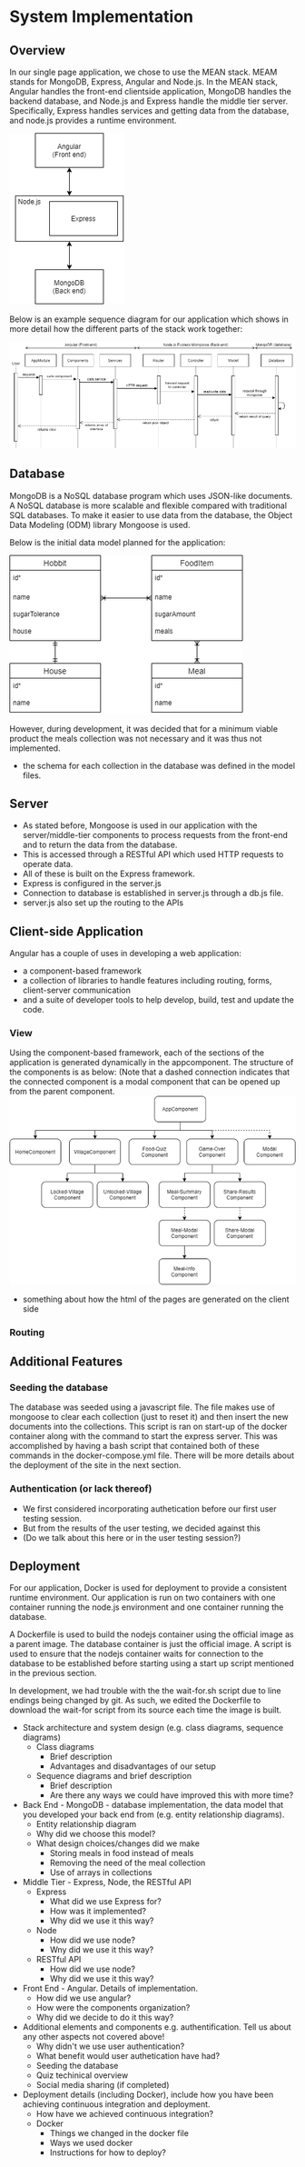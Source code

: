 # System Implementation  

## Overview

In our single page application, we chose to use the MEAN stack. MEAM stands for MongoDB, Express, Angular and Node.js. In the MEAN stack, Angular handles the front-end clientside application, MongoDB handles the backend database, and Node.js and Express handle the middle tier server. Specifically, Express handles services and getting data from the database, and node.js provides a runtime environment. 

![Structure of a MEAN stack](mean-stack.png)

Below is an example sequence diagram for our application which shows in more detail how the different parts of the stack work together:

![Sequence diagram](sequence-diagram.png)

## Database

MongoDB is a NoSQL database program which uses JSON-like documents. A NoSQL database is more scalable and flexible compared with traditional SQL databases. To make it easier to use data from the database, the Object Data Modeling (ODM) library Mongoose is used.

Below is the initial data model planned for the application:

![Entity relationship diagram](er_diagram_sugar_rush_v2.png)

However, during development, it was decided that for a minimum viable product the meals collection was not necessary and it was thus not implemented.

- the schema for each collection in the database was defined in the model files. 

## Server

- As stated before, Mongoose is used in our application with the server/middle-tier components to process requests from the front-end and to return the data from the database. 
- This is accessed through a RESTful API which used HTTP requests to operate data. 
- All of these is built on the Express framework. 
- Express is configured in the server.js
- Connection to database is established in server.js through a db.js file.
- server.js also set up the routing to the APIs

## Client-side Application

Angular has a couple of uses in developing a web application:
- a component-based framework
- a collection of libraries to handle features including routing, forms, client-server communication
- and a suite of developer tools to help develop, build, test and update the code.

### View
Using the component-based framework, each of the sections of the application is generated dynamically in the appcomponent. The structure of the components is as below: 
(Note that a dashed connection indicates that the connected component is a modal component that can be opened up from the parent component.
![component hierachy diagram](Component_diagram.png)
- something about how the html of the pages are generated on the client side

### Routing

## Additional Features
### Seeding the database
The database was seeded using a javascript file. The file makes use of mongoose to clear each collection (just to reset it) and then insert the new documents into the collections. This script is ran on start-up of the docker container along with the command to start the express server. This was accomplished by having a bash script that contained both of these commands in the docker-compose.yml file. There will be more details about the deployment of the site in the next section.

### Authentication (or lack thereof)
- We first considered incorporating authetication before our first user testing session. 
- But from the results of the user testing, we decided against this
- (Do we talk about this here or in the user testing session?)

## Deployment
For our application, Docker is used for deployment to provide a consistent runtime environment. Our application is run on two containers with one container running the node.js environment and one container running the database. 

A Dockerfile is used to build the nodejs container using the official image as a parent image. The database container is just the official image. A script is used to ensure that the nodejs container waits for connection to the database to be established before starting using a start up script mentioned in the previous section. 

In development, we had trouble with the the wait-for.sh script due to line endings being changed by git. As such, we edited the Dockerfile to download the wait-for script from its source each time the image is built.


- Stack architecture and system design (e.g. class diagrams, sequence diagrams)
    - Class diagrams
        - Brief description
        - Advantages and disadvantages of our setup
    - Sequence diagrams and brief description
        - Brief description
        - Are there any ways we could have improved this with more time?
- Back End - MongoDB - database implementation, the data model that you developed your back end from (e.g. entity relationship diagrams).
    - Entity relationship diagram
    - Why did we choose this model?
    - What design choices/changes did we make
        - Storing meals in food instead of meals
        - Removing the need of the meal collection
        - Use of arrays in collections  
- Middle Tier - Express, Node, the RESTful API
    - Express
        - What did we use Express for?
        - How was it implemented?
        - Why did we use it this way?
    - Node
        - How did we use node?
        - Wny did we use it this way?
    - RESTful API
        - How did we use node?
        - Why did we use it this way?
- Front End - Angular. Details of implementation.
    - How did we use angular?
    - How were the components organization?
    - Why did we decide to do it this way?
- Additional elements and components e.g. authentification. Tell us about any other aspects not covered above!
    - Why didn't we use user authentication?
    - What benefit would user authetication have had?
    - Seeding the database
    - Quiz techinical overview
    - Social media sharing (if completed)
- Deployment details (including Docker), include how you have been achieving continuous integration and deployment.
    - How have we achieved continuous integration?
    - Docker
        - Things we changed in the docker file
        - Ways we used docker
        - Instructions for how to deploy?

